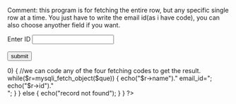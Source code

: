 Comment: this program is for fetching the entire row, but any specific single row at a time. You just have to write the email id(as i have code), you can also choose anyother field if you want.

<html>
<body>
<form action="" method="get">
Enter ID <input type="text" name="id" /><br /><br />
<input type="submit" name="submit" value="submit" />
</form>
</body>
</html>

<?php
if(isset($_GET['submit']))
	{
	$id=$_GET['id'];
	include('connect.php');
	$que=mysqli_query($con,"select * from info where id='$id'");
		if(mysqli_num_rows($que)>0)
		{
//we can code any of the four fetching codes to get the result.
			while($r=mysqli_fetch_object($que))
				{
				echo("$r->name")." email_id=";
				echo("$r->id")."<br>";
				}
		}
		else
		{
			echo("record not found");
		}
	}
?>
